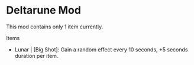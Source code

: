 # Deltarune Mod

This mod contains only 1 item currently.

Items
- Lunar | [Big Shot]: Gain a random effect every 10 seconds, +5 seconds duration per item.
